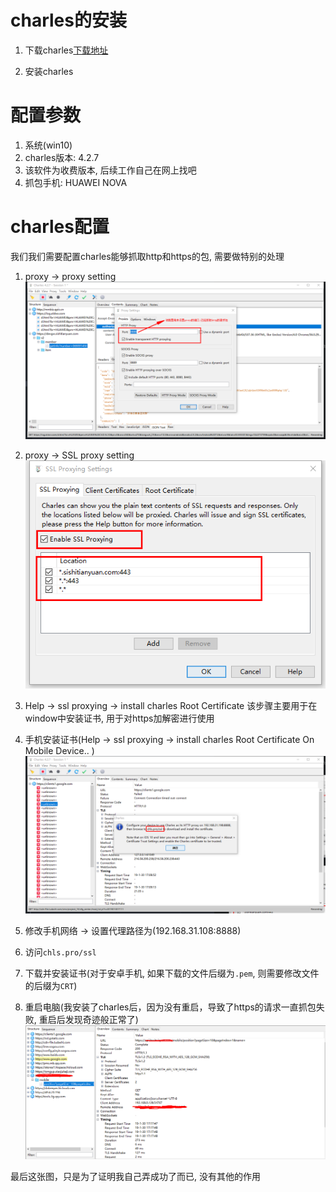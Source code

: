 # charles的安装

1. 下载charles[下载地址](https://www.charlesproxy.com/assets/release/4.2.7/charles-proxy-4.2.7-win64.msi)

2. 安装charles

# 配置参数
1. 系统(win10)
2. charles版本: 4.2.7
3. 该软件为收费版本, 后续工作自己在网上找吧
4. 抓包手机: HUAWEI NOVA

# charles配置
我们我们需要配置charles能够抓取http和https的包, 需要做特别的处理

1. proxy -> proxy setting
![proxy setting 设置](../../img/charles_proxy_setting.png)

2. proxy -> SSL proxy setting
![ssl proxy setting](../../img/charles_ssl_proxy_setting.png)

3. Help -> ssl proxying -> install charles Root Certificate
该步骤主要用于在window中安装证书, 用于对https加解密进行使用

4. 手机安装证书(Help -> ssl proxying -> install charles Root Certificate On Mobile Device.. )
![ssl proxy setting](../../img/charles_install_certificate_phone.png)

5. 修改手机网络 -> 设置代理路径为(192.168.31.108:8888)
6. 访问`chls.pro/ssl`
7. 下载并安装证书(对于安卓手机, 如果下载的文件后缀为`.pem`, 则需要修改文件的后缀为`CRT`)
8. 重启电脑(我安装了charles后，因为没有重启，导致了https的请求一直抓包失败, 重启后发现奇迹般正常了)
![](../../img/charles_https_success.png)

最后这张图，只是为了证明我自己弄成功了而已, 没有其他的作用
